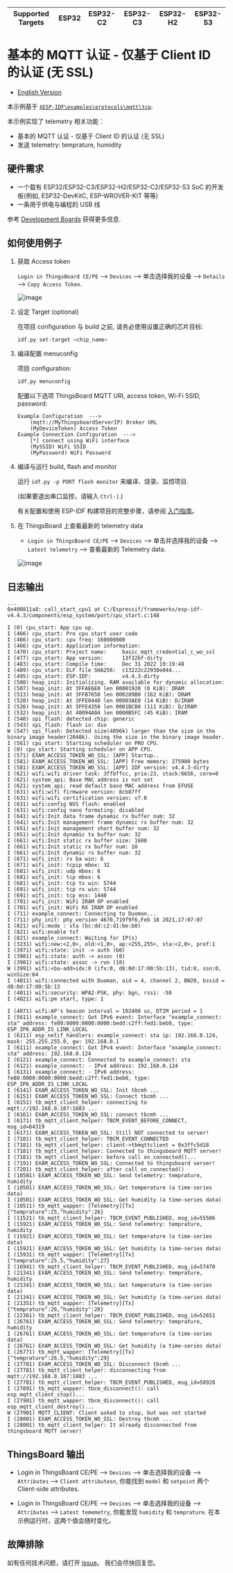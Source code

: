 | Supported Targets | ESP32 | ESP32-C2 | ESP32-C3 | ESP32-H2 | ESP32-S3 |
| ----------------- | ----- | -------- | -------- | -------- | -------- |

# 基本的 MQTT 认证 - 仅基于 Client ID 的认证 (无 SSL)

* [English Version](./README.md)

本示例基于 [`$ESP-IDF\examples\protocols\mqtt\tcp`](https://github.com/espressif/esp-idf/tree/master/examples/protocols/mqtt/tcp).

本示例实现了 telemetry 相关功能：

* 基本的 MQTT 认证 - 仅基于 Client ID 的认证 (无 SSL)
* 发送 telemetry: temprature, humidity

## 硬件需求

* 一个载有 ESP32/ESP32-C3/ESP32-H2/ESP32-C2/ESP32-S3 SoC 的开发板(例如, ESP32-DevKitC, ESP-WROVER-KIT 等等)
* 一条用于供电与编程的 USB 线

参考 [Development Boards](https://www.espressif.com/en/products/devkits) 获得更多信息.

## 如何使用例子

1. 获取 Access token

   `Login in ThingsBoard CE/PE` --> `Devices` --> 单击选择我的设备 --> `Details` --> `Copy Access Token`.

   ![image](./basic_mqtt_credential_c_wo_ssl_1.png)

2. 设定 Target (optional)

   在项目 configuration 与 build 之前, 请务必使用设置正确的芯片目标:

   ```bash
   idf.py set-target <chip_name>
   ```

3. 编译配置 menuconfig

   项目 configuration:

   ```bash
   idf.py menuconfig
   ```

   配置以下选项 ThingsBoard MQTT URI, access token, Wi-Fi SSID, password:

   ```menuconfig
   Example Configuration  --->
       (mqtt://MyThingsboardServerIP) Broker URL
       (MyDeviceToken) Access Token 
   Example Connection Configuration  --->
       [*] connect using WiFi interface
       (MySSID) WiFi SSID 
       (MyPassword) WiFi Password                  
   ```

4. 编译与运行 build, flash and monitor

   运行 `idf.py -p PORT flash monitor` 来编译、烧录、监控项目.

   (如果要退出串口监控，请输入 ``Ctrl-]``.)

   有关配置和使用 ESP-IDF 构建项目的完整步骤，请参阅 [入门指南](https://idf.espressif.com/)。

5. 在 ThingsBoard 上查看最新的 telemetry data

   * `Login in ThingsBoard CE/PE` --> `Devices` --> 单击并选择我的设备 --> `Latest telemetry` --> 查看最新的 Telemetry data.

   ![image](./basic_mqtt_credential_c_wo_ssl_2.png)
## 日志输出

```none
...
0x400811a8: call_start_cpu1 at C:/Espressif/frameworks/esp-idf-v4.4.3/components/esp_system/port/cpu_start.c:148

I (0) cpu_start: App cpu up.
I (466) cpu_start: Pro cpu start user code
I (466) cpu_start: cpu freq: 160000000
I (466) cpu_start: Application information:
I (470) cpu_start: Project name:     basic_mqtt_credential_c_wo_ssl
I (477) cpu_start: App version:      13f32bf-dirty
I (483) cpu_start: Compile time:     Dec 31 2022 19:19:48
I (489) cpu_start: ELF file SHA256:  c13222c22930e044...
I (495) cpu_start: ESP-IDF:          v4.4.3-dirty
I (500) heap_init: Initializing. RAM available for dynamic allocation:
I (507) heap_init: At 3FFAE6E0 len 00001920 (6 KiB): DRAM
I (513) heap_init: At 3FFB7650 len 000289B0 (162 KiB): DRAM
I (520) heap_init: At 3FFE0440 len 00003AE0 (14 KiB): D/IRAM
I (526) heap_init: At 3FFE4350 len 0001BCB0 (111 KiB): D/IRAM
I (532) heap_init: At 40094A04 len 0000B5FC (45 KiB): IRAM
I (540) spi_flash: detected chip: generic
I (543) spi_flash: flash io: dio
W (547) spi_flash: Detected size(4096k) larger than the size in the binary image header(2048k). Using the size in the binary image header.
I (561) cpu_start: Starting scheduler on PRO CPU.
I (0) cpu_start: Starting scheduler on APP CPU.
I (571) EXAM_ACCESS_TOKEN_WO_SSL: [APP] Startup..
I (581) EXAM_ACCESS_TOKEN_WO_SSL: [APP] Free memory: 275980 bytes
I (581) EXAM_ACCESS_TOKEN_WO_SSL: [APP] IDF version: v4.4.3-dirty
I (621) wifi:wifi driver task: 3ffbffcc, prio:23, stack:6656, core=0
I (621) system_api: Base MAC address is not set
I (621) system_api: read default base MAC address from EFUSE
I (631) wifi:wifi firmware version: 8cb87ff
I (631) wifi:wifi certification version: v7.0
I (631) wifi:config NVS flash: enabled
I (631) wifi:config nano formating: disabled
I (641) wifi:Init data frame dynamic rx buffer num: 32
I (641) wifi:Init management frame dynamic rx buffer num: 32
I (651) wifi:Init management short buffer num: 32
I (651) wifi:Init dynamic tx buffer num: 32
I (661) wifi:Init static rx buffer size: 1600
I (661) wifi:Init static rx buffer num: 10
I (661) wifi:Init dynamic rx buffer num: 32
I (671) wifi_init: rx ba win: 6
I (671) wifi_init: tcpip mbox: 32
I (681) wifi_init: udp mbox: 6
I (681) wifi_init: tcp mbox: 6
I (681) wifi_init: tcp tx win: 5744
I (691) wifi_init: tcp rx win: 5744
I (691) wifi_init: tcp mss: 1440
I (701) wifi_init: WiFi IRAM OP enabled
I (701) wifi_init: WiFi RX IRAM OP enabled
I (711) example_connect: Connecting to Duoman...
I (711) phy_init: phy_version 4670,719f9f6,Feb 18 2021,17:07:07
I (821) wifi:mode : sta (bc:dd:c2:d1:be:b0)
I (821) wifi:enable tsf
I (821) example_connect: Waiting for IP(s)
I (3231) wifi:new:<2,0>, old:<1,0>, ap:<255,255>, sta:<2,0>, prof:1
I (3971) wifi:state: init -> auth (b0)
I (3981) wifi:state: auth -> assoc (0)
I (3981) wifi:state: assoc -> run (10)
W (3991) wifi:<ba-add>idx:0 (ifx:0, d8:0d:17:00:5b:13), tid:0, ssn:0, winSize:64
I (4011) wifi:connected with Duoman, aid = 4, channel 2, BW20, bssid = d8:0d:17:00:5b:13
I (4011) wifi:security: WPA2-PSK, phy: bgn, rssi: -50
I (4021) wifi:pm start, type: 1

I (4071) wifi:AP's beacon interval = 102400 us, DTIM period = 1
I (5611) example_connect: Got IPv6 event: Interface "example_connect: sta" address: fe80:0000:0000:0000:bedd:c2ff:fed1:beb0, type: ESP_IP6_ADDR_IS_LINK_LOCAL
I (6111) esp_netif_handlers: example_connect: sta ip: 192.168.0.124, mask: 255.255.255.0, gw: 192.168.0.1
I (6111) example_connect: Got IPv4 event: Interface "example_connect: sta" address: 192.168.0.124
I (6121) example_connect: Connected to example_connect: sta
I (6121) example_connect: - IPv4 address: 192.168.0.124
I (6131) example_connect: - IPv6 address: fe80:0000:0000:0000:bedd:c2ff:fed1:beb0, type: ESP_IP6_ADDR_IS_LINK_LOCAL
I (6141) EXAM_ACCESS_TOKEN_WO_SSL: Init tbcmh ...
I (6151) EXAM_ACCESS_TOKEN_WO_SSL: Connect tbcmh ...
I (6151) tb_mqtt_client_helper: connecting to mqtt://192.168.0.187:1883 ...
I (6161) EXAM_ACCESS_TOKEN_WO_SSL: connect tbcmh ...
I (6171) tb_mqtt_client_helper: TBCM_EVENT_BEFORE_CONNECT, msg_id=64319
I (6171) EXAM_ACCESS_TOKEN_WO_SSL: Still NOT connected to server!
I (7181) tb_mqtt_client_helper: TBCM_EVENT_CONNECTED
I (7181) tb_mqtt_client_helper: client->tbmqttclient = 0x3ffc5d18
I (7181) tb_mqtt_client_helper: Connected to thingsboard MQTT server!
I (7181) tb_mqtt_client_helper: before call on_connected()...
I (7191) EXAM_ACCESS_TOKEN_WO_SSL: Connected to thingsboard server!
I (7201) tb_mqtt_client_helper: after call on_connected()
I (10501) EXAM_ACCESS_TOKEN_WO_SSL: Send telemetry: temprature, humidity
I (10501) EXAM_ACCESS_TOKEN_WO_SSL: Get temperature (a time-series data)
I (10501) EXAM_ACCESS_TOKEN_WO_SSL: Get humidity (a time-series data)
I (10511) tb_mqtt_wapper: [Telemetry][Tx] {"temprature":25,"humidity":26}
I (11521) tb_mqtt_client_helper: TBCM_EVENT_PUBLISHED, msg_id=55506
I (15921) EXAM_ACCESS_TOKEN_WO_SSL: Send telemetry: temprature, humidity
I (15921) EXAM_ACCESS_TOKEN_WO_SSL: Get temperature (a time-series data)
I (15921) EXAM_ACCESS_TOKEN_WO_SSL: Get humidity (a time-series data)
I (15931) tb_mqtt_wapper: [Telemetry][Tx] {"temprature":25.5,"humidity":27}
I (16941) tb_mqtt_client_helper: TBCM_EVENT_PUBLISHED, msg_id=57478
I (21341) EXAM_ACCESS_TOKEN_WO_SSL: Send telemetry: temprature, humidity
I (21341) EXAM_ACCESS_TOKEN_WO_SSL: Get temperature (a time-series data)
I (21341) EXAM_ACCESS_TOKEN_WO_SSL: Get humidity (a time-series data)
I (21351) tb_mqtt_wapper: [Telemetry][Tx] {"temprature":26,"humidity":28}
I (22361) tb_mqtt_client_helper: TBCM_EVENT_PUBLISHED, msg_id=52651
I (26761) EXAM_ACCESS_TOKEN_WO_SSL: Send telemetry: temprature, humidity
I (26761) EXAM_ACCESS_TOKEN_WO_SSL: Get temperature (a time-series data)
I (26761) EXAM_ACCESS_TOKEN_WO_SSL: Get humidity (a time-series data)
I (26771) tb_mqtt_wapper: [Telemetry][Tx] {"temprature":26.5,"humidity":29}
I (27781) EXAM_ACCESS_TOKEN_WO_SSL: Disconnect tbcmh ...
I (27781) tb_mqtt_client_helper: disconnecting from mqtt://192.168.0.187:1883 ...
I (27781) tb_mqtt_client_helper: TBCM_EVENT_PUBLISHED, msg_id=58928
I (27891) tb_mqtt_wapper: tbcm_disconnect(): call esp_mqtt_client_stop()...
I (27901) tb_mqtt_wapper: tbcm_disconnect(): call esp_mqtt_client_destroy()...
W (27901) MQTT_CLIENT: Client asked to stop, but was not started
I (28001) EXAM_ACCESS_TOKEN_WO_SSL: Destroy tbcmh ...
I (28001) tb_mqtt_client_helper: It already disconnected from thingsboard MQTT server!

```

## ThingsBoard 输出

* Login in ThingsBoard CE/PE --> `Devices` --> 单击选择我的设备 --> `Attributes` --> `Client attributesn`, 你能找到 `model` 和 `setpoint` 两个 Client-side attributes.

* Login in ThingsBoard CE/PE --> `Devices` --> 单击选择我的设备 --> `Attributes` --> `Latest tememetry`, 你能发现 `humidity` 和 `temprature`. 在本示例运行时，这两个值会随时变化。

## 故障排除

如有任何技术问题，请打开 [issue](https://github.com/liang-zhu-zi/esp32-thingsboard-mqtt-client/issues)。 我们会尽快回复您。
